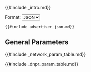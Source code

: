 {{#include _intro.md}}

<style>.hide{ display: none;}</style>
<label>
  Format:
  <select class="scheme" name="scheme">
    <option value="json">JSON</option>
    <option value="xml">XML</option>
    <option value="csv">CSV</option>
    <option value="curl">cURL</option>
  </select>
</label>

<div class="result-json">

    {{#include advertiser_json.md}}

</div>

<div class="result-xml hide">

    {{#include advertiser_xml.md}}

</div>

<div class="result-csv hide">

{{#include advertiser_csv.md}}

</div>

<div class="result-curl hide">

    {{#include advertiser_curl.md}}

</div>
<script src="schemesRender.js"></script>

<div style="{display: none;}">

</div>

## General Parameters

{{#include _network_param_table.md}}

{{#include _dnpr_param_table.md}}
